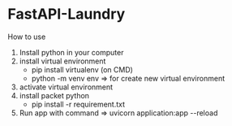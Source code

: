 # FastAPI-Laundry

How to use

1. Install python in your computer
2. install virtual environment
    - pip install virtualenv (on CMD)
    - python -m venv env => for create new virtual environment
3. activate virtual environment
4. install packet python
    - pip install -r requirement.txt
5. Run app with command => uvicorn application:app --reload
